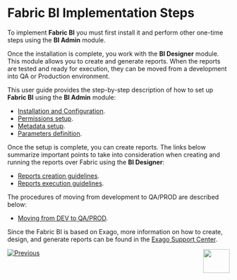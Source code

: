 # Fabric BI Implementation Steps 

To implement **Fabric BI** you must first install it and perform other one-time steps using the **BI Admin** module. 

Once the installation is complete, you work with the **BI Designer** module. This module allows you to create and generate reports. When the reports are tested and ready for execution, they can be moved from a development into QA or Production environment.

This user guide provides the step-by-step description of how to set up **Fabric BI** using the **BI Admin** module:

* [Installation and Configuration](01_Installation.md).
* [Permissions setup](02_Permissions_Setup.md).
* [Metadata setup](03_Metadata_Setup).
* [Parameters definition](04_parameters.md).

Once the setup is complete, you can create reports. The links below summarize important points to take into consideration when creating and running the reports over Fabric using the **BI Designer**:

* [Reports creation guidelines](05_report_creation_guidelines.md).
* [Reports execution guidelines](06_report_execution_guidelines.md).

The procedures of moving from development to QA/PROD are described below:

* [Moving from DEV to QA/PROD](07_moving_from_dev_to_prod.md).

Since the Fabric BI is based on Exago, more information on how to create, design, and generate reports can be found in the [Exago Support Center](https://exagobi.com/support/).



[![Previous](/articles/images/Previous.png)](00_BI_integration.md)[<img align="right" width="60" height="54" src="/articles/images/Next.png">](01_Installation.md) 
